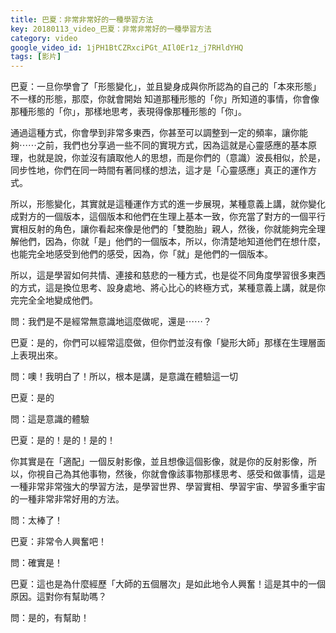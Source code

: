 ```yaml
---
title: 巴夏：非常非常好的一種學習方法
key: 20180113_video_巴夏：非常非常好的一種學習方法
category: video
google_video_id: 1jPH1BtCZRxciPGt_AIl0Er1z_j7RHldYHQ
tags: [影片]
---
```


巴夏：一旦你學會了「形態變化」，並且變身成與你所認為的自己的「本來形態」不一樣的形態，那麼，你就會開始 知道那種形態的「你」所知道的事情，你會像那種形態的「你」，那樣地思考，表現得像那種形態的「你」。

通過這種方式，你會學到非常多東西，你甚至可以調整到一定的頻率，讓你能夠⋯⋯之前，我們也分享過一些不同的實現方式，因為這就是心靈感應的基本原理，也就是說，你並沒有讀取他人的思想，而是你們的（意識）波長相似，於是，同步性地，你們在同一時間有著同樣的想法，這才是「心靈感應」真正的運作方式。

所以，形態變化，其實就是這種運作方式的進一步展現，某種意義上講，就你變化成對方的一個版本，這個版本和他們在生理上基本一致，你充當了對方的一個平行實相反射的角色，讓你看起來像是他們的「雙胞胎」親人，然後，你就能夠完全理解他們，因為，你就「是」他們的一個版本，所以，你清楚地知道他們在想什麼，也能完全地感受到他們的感受，因為，你「就」是他們的一個版本。

所以，這是學習如何共情、連接和慈悲的一種方式，也是從不同角度學習很多東西的方式，這是換位思考、設身處地、將心比心的終極方式，某種意義上講，就是你完完全全地變成他們。

問：我們是不是經常無意識地這麼做呢，還是⋯⋯？

巴夏：是的，你們可以經常這麼做，但你們並沒有像「變形大師」那樣在生理層面上表現出來。

問：噢！我明白了！所以，根本是講，是意識在體驗這一切

巴夏：是的

問：這是意識的體驗

巴夏：是的！是的！是的！

你其實是在「適配」一個反射影像，並且想像這個影像，就是你的反射影像，所以，你視自己為其他事物，然後，你就會像該事物那樣思考、感受和做事情，這是一種非常非常強大的學習方法，是學習世界、學習實相、學習宇宙、學習多重宇宙的一種非常非常好用的方法。

問：太棒了！

巴夏：非常令人興奮吧！

問：確實是！

巴夏：這也是為什麼經歷「大師的五個層次」是如此地令人興奮！這是其中的一個原因。這對你有幫助嗎？

問：是的，有幫助！
